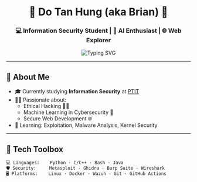 <h1 align="center">🚀 Do Tan Hung (aka Brian) 🚀</h1>
<h3 align="center">💻 Information Security Student | 🤖 AI Enthusiast | 🌐 Web Explorer</h3>

<p align="center">
  <img src="https://readme-typing-svg.demolab.com?font=Fira+Code&pause=1000&center=true&vCenter=true&width=500&lines=Third-year+InfoSec+student+at+PTIT;Love+Security+%26+Hacking;Always+learning%2C+breaking%2C+and+fixing!" alt="Typing SVG" />
</p>

---

## 🧠 About Me

- 🎓 Currently studying **Information Security** at [PTIT](https://ptit.edu.vn/)
- 👨‍💻 Passionate about:
  - Ethical Hacking 🕵️‍♂️
  - Machine Learning in Cybersecurity 🤖
  - Secure Web Development 🌐
- 🌱 Learning: Exploitation, Malware Analysis, Kernel Security

---

## 🧰 Tech Toolbox

```txt
💻 Languages:    Python · C/C++ · Bash · Java
🛡 Security:     Metasploit · Ghidra · Burp Suite · Wireshark
🖥 Platforms:    Linux · Docker · Wazuh · Git · GitHub Actions
